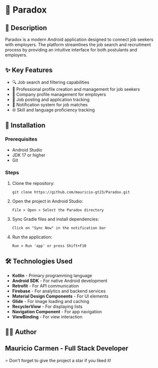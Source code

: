 # 🌟 Paradox

## 📱 Description
Paradox is a modern Android application designed to connect job seekers with employers. The platform streamlines the job search and recruitment process by providing an intuitive interface for both postulants and employers.

## ✨ Key Features
- 🔍 Job search and filtering capabilities
- 👤 Professional profile creation and management for job seekers
- 🏢 Company profile management for employers
- 📝 Job posting and application tracking
- 🔔 Notification system for job matches
- 🌐 Skill and language proficiency tracking

## 🚀 Installation

### Prerequisites
- Android Studio
- JDK 17 or higher
- Git

### Steps
1. Clone the repository:
   ```
   git clone https://github.com/mauricio-gt23/Paradox.git
   ```

2. Open the project in Android Studio:
   ```
   File > Open > Select the Paradox directory
   ```

3. Sync Gradle files and install dependencies:
   ```
   Click on "Sync Now" in the notification bar
   ```

4. Run the application:
   ```
   Run > Run 'app' or press Shift+F10
   ```

## 🛠️ Technologies Used
- **Kotlin** - Primary programming language
- **Android SDK** - For native Android development
- **Retrofit** - For API communication
- **Firebase** - For analytics and backend services
- **Material Design Components** - For UI elements
- **Glide** - For image loading and caching
- **RecyclerView** - For displaying lists
- **Navigation Component** - For app navigation
- **ViewBinding** - For view interaction

## 👨‍💻 Author

**Mauricio Carmen - Full Stack Developer**
---

⭐ Don't forget to give the project a star if you liked it!